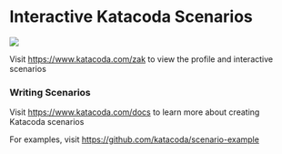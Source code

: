 # Interactive Katacoda Scenarios

[![](http://shields.katacoda.com/katacoda/zak/count.svg)](https://www.katacoda.com/zak "Get your profile on Katacoda.com")

Visit https://www.katacoda.com/zak to view the profile and interactive scenarios

### Writing Scenarios
Visit https://www.katacoda.com/docs to learn more about creating Katacoda scenarios

For examples, visit https://github.com/katacoda/scenario-example
